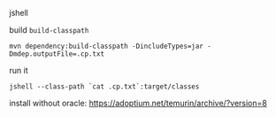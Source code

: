 jshell

build `build-classpath`

```
mvn dependency:build-classpath -DincludeTypes=jar -Dmdep.outputFile=.cp.txt
```

run it 

```
jshell --class-path `cat .cp.txt`:target/classes
```



install without oracle:
https://adoptium.net/temurin/archive/?version=8
